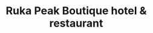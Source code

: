 ---
title: Ruka Peak Boutique hotel & restaurant
ravintola: ye
ruka: ye
slug: https://www.rukapeak.fi/
kuvaus: Welcome to the top of Ruka
update: 2022-02-11-11:50
---